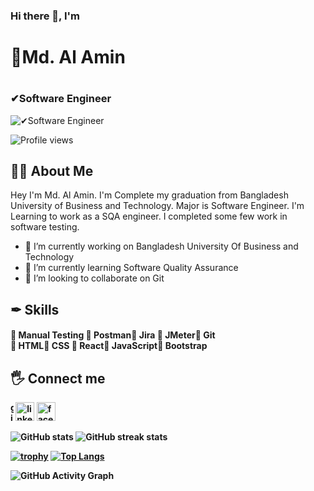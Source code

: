 ### Hi there 👋, I'm <h1>👨Md. Al Amin<h1/>
  #### <h3>✔Software Engineer</h3>
![✔Software Engineer](https://tse2.mm.bing.net/th?id=OIP.4fNBO_UDYEVxM0E5T2FyJQHaFj&pid=Api&P=0)
  
![Profile views](https://gpvc.arturio.dev/alamin937)  

<h2><b>👨‍⚖️ About Me</b></h2>
Hey I'm Md. Al Amin. I'm Complete my graduation from Bangladesh University of Business and Technology. Major is Software Engineer. I'm Learning to work as a SQA engineer. I completed some few work in software testing.
  
- 🔭 I’m currently working on Bangladesh University Of Business and Technology 
- 🌱 I’m currently learning Software Quality Assurance 
- 👯 I’m looking to collaborate on Git 

<h2><b>✒ Skills</b></h2><h4>🥇 Manual Testing 🥇 Postman🥇 Jira 🥇 JMeter🥇 Git <br>🥇 HTML🥇 CSS 🥇 React🥇 JavaScript🥇 Bootstrap</h4>

  <h2><b>🖐 Connect me<b></h2>

[<img style="width:5" src='https://cdn.jsdelivr.net/npm/simple-icons@3.0.1/icons/github.svg' alt='github' height='30'>](https://github.com/alamin937)  [<img src='https://cdn.jsdelivr.net/npm/simple-icons@3.0.1/icons/linkedin.svg' alt='linkedin' height='30'>](https://www.linkedin.com/in/https://www.linkedin.com/in/md-al-amin-20ba14216//)  [<img src='https://cdn.jsdelivr.net/npm/simple-icons@3.0.1/icons/facebook.svg' alt='facebook' height='30'>](https://www.facebook.com/https://www.facebook.com/alamin.anik.10/)  
    
![GitHub stats](https://github-readme-stats.vercel.app/api?username=alamin937&show_icons=true)  ![GitHub streak stats](https://github-readme-streak-stats.herokuapp.com/?user=alamin937) 
    
[![trophy](https://github-profile-trophy.vercel.app/?username=ryo-ma&theme=onedark)](https://github.com/ryo-ma/github-profile-trophy) [![Top Langs](https://github-readme-stats.vercel.app/api/top-langs/?username=alamin937)](https://github.com/anuraghazra/github-readme-stats)


![GitHub Activity Graph](https://activity-graph.herokuapp.com/graph?username=alamin937)  

 


